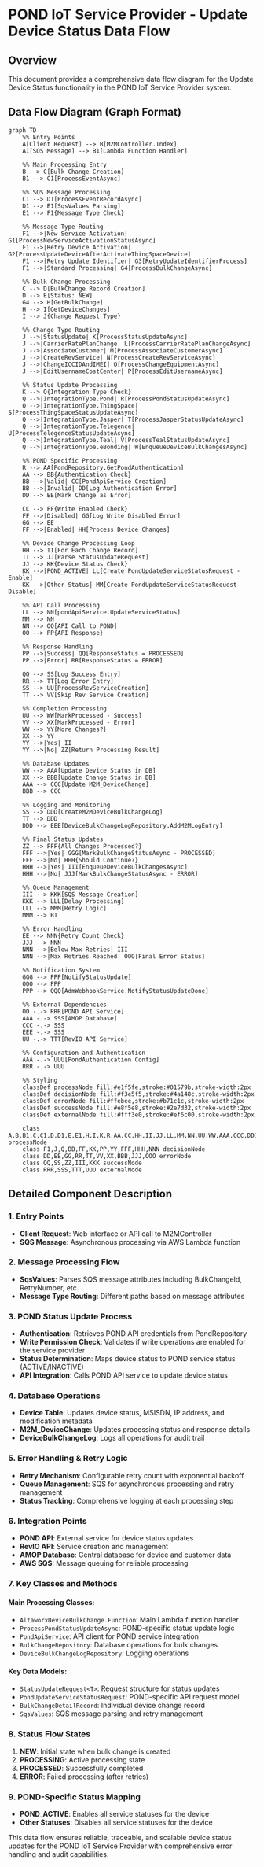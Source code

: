 # POND IoT Service Provider - Update Device Status Data Flow

## Overview
This document provides a comprehensive data flow diagram for the Update Device Status functionality in the POND IoT Service Provider system.

## Data Flow Diagram (Graph Format)

```mermaid
graph TD
    %% Entry Points
    A[Client Request] --> B[M2MController.Index]
    A1[SQS Message] --> B1[Lambda Function Handler]
    
    %% Main Processing Entry
    B --> C[Bulk Change Creation]
    B1 --> C1[ProcessEventAsync]
    
    %% SQS Message Processing
    C1 --> D1[ProcessEventRecordAsync]
    D1 --> E1[SqsValues Parsing]
    E1 --> F1{Message Type Check}
    
    %% Message Type Routing
    F1 -->|New Service Activation| G1[ProcessNewServiceActivationStatusAsync]
    F1 -->|Retry Device Activation| G2[ProcessUpdateDeviceAfterActivateThingSpaceDevice]
    F1 -->|Retry Update Identifier| G3[RetryUpdateIdentifierProcess]
    F1 -->|Standard Processing| G4[ProcessBulkChangeAsync]
    
    %% Bulk Change Processing
    C --> D[BulkChange Record Creation]
    D --> E[Status: NEW]
    G4 --> H[GetBulkChange]
    H --> I[GetDeviceChanges]
    I --> J{Change Request Type}
    
    %% Change Type Routing
    J -->|StatusUpdate| K[ProcessStatusUpdateAsync]
    J -->|CarrierRatePlanChange| L[ProcessCarrierRatePlanChangeAsync]
    J -->|AssociateCustomer| M[ProcessAssociateCustomerAsync]
    J -->|CreateRevService| N[ProcessCreateRevServiceAsync]
    J -->|ChangeICCIDAndIMEI| O[ProcessChangeEquipmentAsync]
    J -->|EditUsernameCostCenter| P[ProcessEditUsernameAsync]
    
    %% Status Update Processing
    K --> Q{Integration Type Check}
    Q -->|IntegrationType.Pond| R[ProcessPondStatusUpdateAsync]
    Q -->|IntegrationType.ThingSpace| S[ProcessThingSpaceStatusUpdateAsync]
    Q -->|IntegrationType.Jasper| T[ProcessJasperStatusUpdateAsync]
    Q -->|IntegrationType.Telegence| U[ProcessTelegenceStatusUpdateAsync]
    Q -->|IntegrationType.Teal| V[ProcessTealStatusUpdateAsync]
    Q -->|IntegrationType.eBonding| W[EnqueueDeviceBulkChangesAsync]
    
    %% POND Specific Processing
    R --> AA[PondRepository.GetPondAuthentication]
    AA --> BB{Authentication Check}
    BB -->|Valid| CC[PondApiService Creation]
    BB -->|Invalid| DD[Log Authentication Error]
    DD --> EE[Mark Change as Error]
    
    CC --> FF{Write Enabled Check}
    FF -->|Disabled| GG[Log Write Disabled Error]
    GG --> EE
    FF -->|Enabled| HH[Process Device Changes]
    
    %% Device Change Processing Loop
    HH --> II[For Each Change Record]
    II --> JJ[Parse StatusUpdateRequest]
    JJ --> KK{Device Status Check}
    KK -->|POND_ACTIVE| LL[Create PondUpdateServiceStatusRequest - Enable]
    KK -->|Other Status| MM[Create PondUpdateServiceStatusRequest - Disable]
    
    %% API Call Processing
    LL --> NN[pondApiService.UpdateServiceStatus]
    MM --> NN
    NN --> OO[API Call to POND]
    OO --> PP{API Response}
    
    %% Response Handling
    PP -->|Success| QQ[ResponseStatus = PROCESSED]
    PP -->|Error| RR[ResponseStatus = ERROR]
    
    QQ --> SS[Log Success Entry]
    RR --> TT[Log Error Entry]
    SS --> UU[ProcessRevServiceCreation]
    TT --> VV[Skip Rev Service Creation]
    
    %% Completion Processing
    UU --> WW[MarkProcessed - Success]
    VV --> XX[MarkProcessed - Error]
    WW --> YY{More Changes?}
    XX --> YY
    YY -->|Yes| II
    YY -->|No| ZZ[Return Processing Result]
    
    %% Database Updates
    WW --> AAA[Update Device Status in DB]
    XX --> BBB[Update Change Status in DB]
    AAA --> CCC[Update M2M_DeviceChange]
    BBB --> CCC
    
    %% Logging and Monitoring
    SS --> DDD[CreateM2MDeviceBulkChangeLog]
    TT --> DDD
    DDD --> EEE[DeviceBulkChangeLogRepository.AddM2MLogEntry]
    
    %% Final Status Updates
    ZZ --> FFF{All Changes Processed?}
    FFF -->|Yes| GGG[MarkBulkChangeStatusAsync - PROCESSED]
    FFF -->|No| HHH{Should Continue?}
    HHH -->|Yes| III[EnqueueDeviceBulkChangesAsync]
    HHH -->|No| JJJ[MarkBulkChangeStatusAsync - ERROR]
    
    %% Queue Management
    III --> KKK[SQS Message Creation]
    KKK --> LLL[Delay Processing]
    LLL --> MMM[Retry Logic]
    MMM --> B1
    
    %% Error Handling
    EE --> NNN{Retry Count Check}
    JJJ --> NNN
    NNN -->|Below Max Retries| III
    NNN -->|Max Retries Reached| OOO[Final Error Status]
    
    %% Notification System
    GGG --> PPP[NotifyStatusUpdate]
    OOO --> PPP
    PPP --> QQQ[AdmWebhookService.NotifyStatusUpdateDone]
    
    %% External Dependencies
    OO -.-> RRR[POND API Service]
    AAA -.-> SSS[AMOP Database]
    CCC -.-> SSS
    EEE -.-> SSS
    UU -.-> TTT[RevIO API Service]
    
    %% Configuration and Authentication
    AAA -.-> UUU[PondAuthentication Config]
    RRR -.-> UUU
    
    %% Styling
    classDef processNode fill:#e1f5fe,stroke:#01579b,stroke-width:2px
    classDef decisionNode fill:#f3e5f5,stroke:#4a148c,stroke-width:2px
    classDef errorNode fill:#ffebee,stroke:#b71c1c,stroke-width:2px
    classDef successNode fill:#e8f5e8,stroke:#2e7d32,stroke-width:2px
    classDef externalNode fill:#fff3e0,stroke:#ef6c00,stroke-width:2px
    
    class A,B,B1,C,C1,D,D1,E,E1,H,I,K,R,AA,CC,HH,II,JJ,LL,MM,NN,UU,WW,AAA,CCC,DDD,EEE,GGG,PPP,QQQ processNode
    class F1,J,Q,BB,FF,KK,PP,YY,FFF,HHH,NNN decisionNode
    class DD,EE,GG,RR,TT,VV,XX,BBB,JJJ,OOO errorNode
    class QQ,SS,ZZ,III,KKK successNode
    class RRR,SSS,TTT,UUU externalNode
```

## Detailed Component Description

### 1. Entry Points
- **Client Request**: Web interface or API call to M2MController
- **SQS Message**: Asynchronous processing via AWS Lambda function

### 2. Message Processing Flow
- **SqsValues**: Parses SQS message attributes including BulkChangeId, RetryNumber, etc.
- **Message Type Routing**: Different paths based on message attributes

### 3. POND Status Update Process
- **Authentication**: Retrieves POND API credentials from PondRepository
- **Write Permission Check**: Validates if write operations are enabled for the service provider
- **Status Determination**: Maps device status to POND service status (ACTIVE/INACTIVE)
- **API Integration**: Calls POND API service to update device status

### 4. Database Operations
- **Device Table**: Updates device status, MSISDN, IP address, and modification metadata
- **M2M_DeviceChange**: Updates processing status and response details
- **DeviceBulkChangeLog**: Logs all operations for audit trail

### 5. Error Handling & Retry Logic
- **Retry Mechanism**: Configurable retry count with exponential backoff
- **Queue Management**: SQS for asynchronous processing and retry management
- **Status Tracking**: Comprehensive logging at each processing step

### 6. Integration Points
- **POND API**: External service for device status updates
- **RevIO API**: Service creation and management
- **AMOP Database**: Central database for device and customer data
- **AWS SQS**: Message queuing for reliable processing

### 7. Key Classes and Methods

#### Main Processing Classes:
- `AltaworxDeviceBulkChange.Function`: Main Lambda function handler
- `ProcessPondStatusUpdateAsync`: POND-specific status update logic
- `PondApiService`: API client for POND service integration
- `BulkChangeRepository`: Database operations for bulk changes
- `DeviceBulkChangeLogRepository`: Logging operations

#### Key Data Models:
- `StatusUpdateRequest<T>`: Request structure for status updates
- `PondUpdateServiceStatusRequest`: POND-specific API request model
- `BulkChangeDetailRecord`: Individual device change record
- `SqsValues`: SQS message parsing and retry management

### 8. Status Flow States
1. **NEW**: Initial state when bulk change is created
2. **PROCESSING**: Active processing state
3. **PROCESSED**: Successfully completed
4. **ERROR**: Failed processing (after retries)

### 9. POND-Specific Status Mapping
- **POND_ACTIVE**: Enables all service statuses for the device
- **Other Statuses**: Disables all service statuses for the device

This data flow ensures reliable, traceable, and scalable device status updates for the POND IoT Service Provider with comprehensive error handling and audit capabilities.